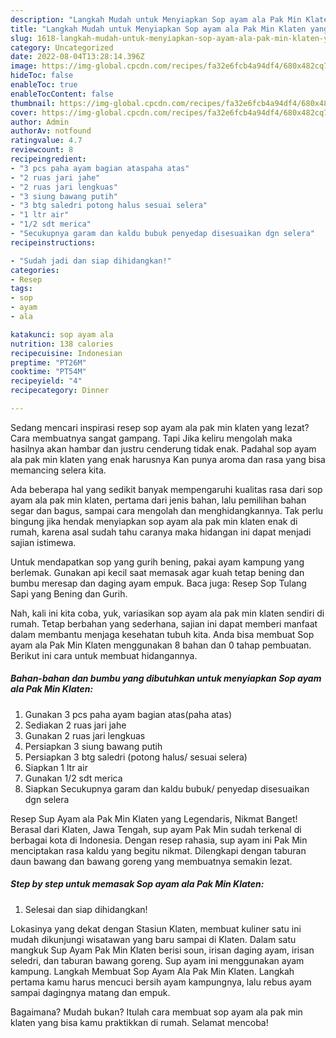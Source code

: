 ```yaml
---
description: "Langkah Mudah untuk Menyiapkan Sop ayam ala Pak Min Klaten yang Enak Banget, Buat Buka Puasa Menggugah Selera"
title: "Langkah Mudah untuk Menyiapkan Sop ayam ala Pak Min Klaten yang Enak Banget, Buat Buka Puasa Menggugah Selera"
slug: 1618-langkah-mudah-untuk-menyiapkan-sop-ayam-ala-pak-min-klaten-yang-enak-banget-buat-buka-puasa-menggugah-selera
category: Uncategorized
date: 2022-08-04T13:28:14.396Z
image: https://img-global.cpcdn.com/recipes/fa32e6fcb4a94df4/680x482cq70/sop-ayam-ala-pak-min-klaten-foto-resep-utama.jpg
hideToc: false
enableToc: true
enableTocContent: false
thumbnail: https://img-global.cpcdn.com/recipes/fa32e6fcb4a94df4/680x482cq70/sop-ayam-ala-pak-min-klaten-foto-resep-utama.jpg
cover: https://img-global.cpcdn.com/recipes/fa32e6fcb4a94df4/680x482cq70/sop-ayam-ala-pak-min-klaten-foto-resep-utama.jpg
author: Admin
authorAv: notfound
ratingvalue: 4.7
reviewcount: 8
recipeingredient:
- "3 pcs paha ayam bagian ataspaha atas"
- "2 ruas jari jahe"
- "2 ruas jari lengkuas"
- "3 siung bawang putih"
- "3 btg saledri potong halus sesuai selera"
- "1 ltr air"
- "1/2 sdt merica"
- "Secukupnya garam dan kaldu bubuk penyedap disesuaikan dgn selera"
recipeinstructions:

- "Sudah jadi dan siap dihidangkan!"
categories:
- Resep
tags:
- sop
- ayam
- ala

katakunci: sop ayam ala 
nutrition: 138 calories
recipecuisine: Indonesian
preptime: "PT26M"
cooktime: "PT54M"
recipeyield: "4"
recipecategory: Dinner

---
```



Sedang mencari inspirasi resep sop ayam ala pak min klaten yang lezat? Cara membuatnya sangat gampang. Tapi Jika keliru mengolah maka hasilnya akan hambar dan justru cenderung tidak enak. Padahal sop ayam ala pak min klaten yang enak harusnya Kan punya aroma dan rasa yang bisa memancing selera kita.


Ada beberapa hal yang sedikit banyak mempengaruhi kualitas rasa dari sop ayam ala pak min klaten, pertama dari jenis bahan, lalu pemilihan bahan segar dan bagus, sampai cara mengolah dan menghidangkannya. Tak perlu bingung jika hendak menyiapkan sop ayam ala pak min klaten enak di rumah, karena asal sudah tahu caranya maka hidangan ini dapat menjadi sajian istimewa.

Untuk mendapatkan sop yang gurih bening, pakai ayam kampung yang berlemak. Gunakan api kecil saat memasak agar kuah tetap bening dan bumbu meresap dan daging ayam empuk. Baca juga: Resep Sop Tulang Sapi yang Bening dan Gurih.


Nah, kali ini kita coba, yuk, variasikan sop ayam ala pak min klaten sendiri di rumah. Tetap berbahan yang sederhana, sajian ini dapat memberi manfaat dalam membantu menjaga kesehatan tubuh kita. Anda bisa membuat Sop ayam ala Pak Min Klaten menggunakan 8 bahan dan 0 tahap pembuatan. Berikut ini cara untuk membuat hidangannya.

<!--inarticleads1-->

##### Bahan-bahan dan bumbu yang dibutuhkan untuk menyiapkan Sop ayam ala Pak Min Klaten:

1. Gunakan 3 pcs paha ayam bagian atas(paha atas)
1. Sediakan 2 ruas jari jahe
1. Gunakan 2 ruas jari lengkuas
1. Persiapkan 3 siung bawang putih
1. Persiapkan 3 btg saledri (potong halus/ sesuai selera)
1. Siapkan 1 ltr air
1. Gunakan 1/2 sdt merica
1. Siapkan Secukupnya garam dan kaldu bubuk/ penyedap disesuaikan dgn selera


Resep Sup Ayam ala Pak Min Klaten yang Legendaris, Nikmat Banget! Berasal dari Klaten, Jawa Tengah, sup ayam Pak Min sudah terkenal di berbagai kota di Indonesia. Dengan resep rahasia, sup ayam ini Pak Min menciptakan rasa kaldu yang begitu nikmat. Dilengkapi dengan taburan daun bawang dan bawang goreng yang membuatnya semakin lezat. 

<!--inarticleads2-->

##### Step by step untuk memasak Sop ayam ala Pak Min Klaten:


1. Selesai dan siap dihidangkan!

Lokasinya yang dekat dengan Stasiun Klaten, membuat kuliner satu ini mudah dikunjungi wisatawan yang baru sampai di Klaten. Dalam satu mangkuk Sup Ayam Pak Min Klaten berisi soun, irisan daging ayam, irisan seledri, dan taburan bawang goreng. Sup ayam ini menggunakan ayam kampung. Langkah Membuat Sop Ayam Ala Pak Min Klaten. Langkah pertama kamu harus mencuci bersih ayam kampungnya, lalu rebus ayam sampai dagingnya matang dan empuk. 

Bagaimana? Mudah bukan? Itulah cara membuat sop ayam ala pak min klaten yang bisa kamu praktikkan di rumah. Selamat mencoba!

